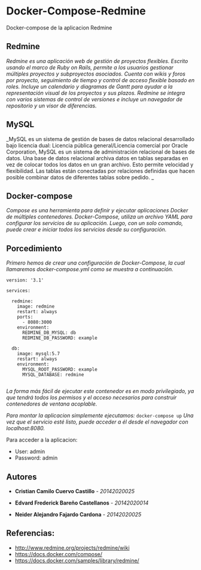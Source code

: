 # Docker-Compose-Redmine

Docker-compose de la aplicacion Redmine

## Redmine
_Redmine es una aplicación web de gestión de proyectos flexibles. Escrito usando el marco de Ruby on Rails, permite a los usuarios gestionar múltiples proyectos y subproyectos asociados. Cuenta con wikis y foros por proyecto, seguimiento de tiempo y control de acceso flexible basado en roles._ 
_Incluye un calendario y diagramas de Gantt para ayudar a la representación visual de los proyectos y sus plazos. Redmine se integra con varios sistemas de control de versiones e incluye un navegador de repositorio y un visor de diferencias._

## MySQL
_MySQL es un sistema de gestión de bases de datos relacional desarrollado bajo licencia dual: Licencia pública general/Licencia comercial por Oracle Corporation, MySQL es un sistema de administración relacional de bases de datos. Una base de datos relacional archiva datos en tablas separadas en vez de colocar todos los datos en un gran archivo. Esto permite velocidad y flexibilidad. Las tablas están conectadas por relaciones definidas que hacen posible combinar datos de diferentes tablas sobre pedido. _

## Docker-compose
_Compose es una herramienta para definir y ejecutar aplicaciones Docker de múltiples contenedores. Docker-Compose, utiliza un archivo YAML para configurar los servicios de su aplicación. Luego, con un solo comando, puede crear e iniciar todos los servicios desde su configuración._

## Porcedimiento
_Primero hemos de crear una configuración de Docker-Compose, la cual llamaremos docker-compose.yml como se muestra a continuación._
```
version: '3.1'

services:

  redmine:
    image: redmine
    restart: always
    ports:
      - 8080:3000
    environment:
      REDMINE_DB_MYSQL: db
      REDMINE_DB_PASSWORD: example

  db:
    image: mysql:5.7
    restart: always
    environment:
      MYSQL_ROOT_PASSWORD: example
      MYSQL_DATABASE: redmine
      
```
_La forma más fácil de ejecutar este contenedor es en modo privilegiado, ya que tendrá todos los permisos y el acceso necesarios para construir contenedores de ventana acoplable._

_Para montar la aplicacion simplemente ejecutamos:_
```docker-compose up```
_Una vez que el servicio esté listo, puede acceder a él desde el navegador con localhost:8080._

Para acceder a la aplicacion: 
* User: admin
* Password: admin


## Autores

* **Cristian Camilo Cuervo Castillo** - *20142020025*

* **Edvard Frederick Bareño Castellanos** - *20142020014*

* **Neider Alejandro Fajardo Cardona** - *20142020025*

## Referencias:
* http://www.redmine.org/projects/redmine/wiki
* https://docs.docker.com/compose/
* https://docs.docker.com/samples/library/redmine/
